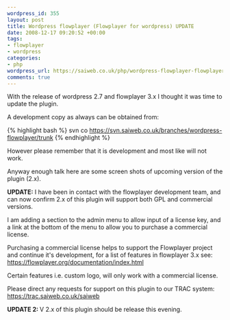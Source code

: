 ```yaml
--- 
wordpress_id: 355
layout: post
title: Wordpress flowplayer (Flowplayer for wordpress) UPDATE
date: 2008-12-17 09:20:52 +00:00
tags: 
- flowplayer
- wordpress
categories: 
- php
wordpress_url: https://saiweb.co.uk/php/wordpress-flowplayer-flowplayer-for-wordpress-update
comments: true
---
```

With the release of wordpress 2.7 and flowplayer 3.x I thought it was time to update the plugin.

A development copy as always can be obtained from:

{% highlight bash %}
svn co https://svn.saiweb.co.uk/branches/wordpress-flowplayer/trunk
{% endhighlight %}

However please remember that it is development and most like will not work.

Anyway enough talk here are some screen shots of upcoming version of the plugin (2.x).

<strong>UPDATE:</strong> I have been in contact with the flowplayer development team, and can now confirm 2.x of this plugin will support both GPL and commercial versions.

I am adding a section to the admin menu to allow input of a license key, and a link at the bottom of the menu to allow you to purchase a commercial license.

Purchasing a commercial license helps to support the Flowplayer project and continue it's development, for a list of features in flowplayer 3.x see: <a href="https://flowplayer.org/documentation/index.html   ">https://flowplayer.org/documentation/index.html</a>

Certain features i.e. custom logo, will only work with a commercial license.

Please direct any requests for support on this plugin to our TRAC system: <a href="https://trac.saiweb.co.uk/saiweb">https://trac.saiweb.co.uk/saiweb</a>

<strong>UPDATE 2: </strong>V 2.x of this plugin should be release this evening.
